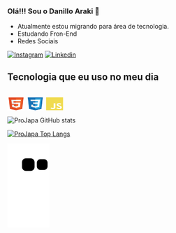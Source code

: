 ### Olá!!! Sou o Danillo Araki  👋

-  Atualmente estou migrando para área de tecnologia.
-  Estudando Fron-End
-  Redes Sociais 

[![Instagram](https://img.shields.io/badge/Instagram-E4405F?style=for-the-badge&logo=instagram&logoColor=white)](https://www.instagram.com/Danillo.araki/)
[![Linkedin](https://img.shields.io/badge/LinkedIn-0077B5?style=for-the-badge&logo=linkedin&logoColor=white)]((https://www.linkedin.com/in/danillo-araki-0ab26836/))


## Tecnologia que eu uso no meu dia 
<div style="display: inline_block"><br>
  <img align="center" alt="Rafa-HTML" height="30" width="40" src="https://raw.githubusercontent.com/devicons/devicon/master/icons/html5/html5-original.svg">
  <img align="center" alt="Rafa-CSS" height="30" width="40" src="https://raw.githubusercontent.com/devicons/devicon/master/icons/css3/css3-original.svg">
   <img align="center" alt="Rafa-Js" height="30" width="40" src="https://raw.githubusercontent.com/devicons/devicon/master/icons/javascript/javascript-plain.svg">

![ProJapa GitHub stats](https://github-readme-stats.vercel.app/api?username=Danillo-Araki&show_icons=true&theme=tokyonight)

[![ProJapa Top Langs](https://github-readme-stats.vercel.app/api/top-langs/?username=Danillo-Araki)](https://github.com/anuraghazra/github-readme-stats)



  ![Snake animation](https://github.com/Danillo-Araki/Danillo-Araki/blob/output/github-contribution-grid-snake.svg)
